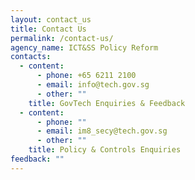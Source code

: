 ```yaml
---
layout: contact_us
title: Contact Us
permalink: /contact-us/
agency_name: ICT&SS Policy Reform
contacts:
  - content:
      - phone: +65 6211 2100
      - email: info@tech.gov.sg
      - other: ""
    title: GovTech Enquiries & Feedback
  - content:
      - phone: ""
      - email: im8_secy@tech.gov.sg
      - other: ""
    title: Policy & Controls Enquiries
feedback: ""
---
```

